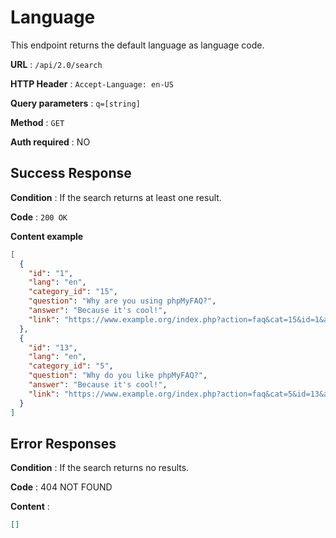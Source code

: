 # Language

This endpoint returns the default language as language code.

**URL** : `/api/2.0/search`

**HTTP Header** : `Accept-Language: en-US`

**Query parameters** : `q=[string]`

**Method** : `GET`

**Auth required** : NO

## Success Response

**Condition** : If the search returns at least one result.

**Code** : `200 OK`

**Content example**

```json
[
  {
    "id": "1",
    "lang": "en",
    "category_id": "15",
    "question": "Why are you using phpMyFAQ?",
    "answer": "Because it's cool!",
    "link": "https://www.example.org/index.php?action=faq&cat=15&id=1&artlang=en"
  },
  {
    "id": "13",
    "lang": "en",
    "category_id": "5",
    "question": "Why do you like phpMyFAQ?",
    "answer": "Because it's cool!",
    "link": "https://www.example.org/index.php?action=faq&cat=5&id=13&artlang=en"
  }
]
```

## Error Responses

**Condition** : If the search returns no results.

**Code** : 404 NOT FOUND

**Content** :

```json
[]
```
